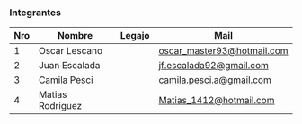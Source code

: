 

### Integrantes

Nro | Nombre | Legajo | Mail
----|--------|--------|------
1   |Oscar Lescano	        |        |oscar_master93@hotmail.com
2   |Juan Escalada	        |        |jf.escalada92@gmail.com
3   |Camila Pesci	        |        |camila.pesci.a@gmail.com
4   |Matias Rodriguez	        |        |Matias_1412@hotmail.com
    
